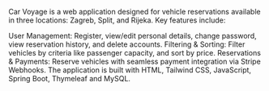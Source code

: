 Car Voyage is a web application designed for vehicle reservations available in three locations: Zagreb, Split, and Rijeka. Key features include:

User Management: Register, view/edit personal details, change password, view reservation history, and delete accounts.
Filtering & Sorting: Filter vehicles by criteria like passenger capacity, and sort by price.
Reservations & Payments: Reserve vehicles with seamless payment integration via Stripe Webhooks.
The application is built with HTML, Tailwind CSS, JavaScript, Spring Boot, Thymeleaf and MySQL.
